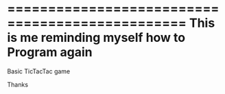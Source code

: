 ================================================
This is me reminding myself how to Program again
================================================

Basic TicTacTac game


Thanks 
